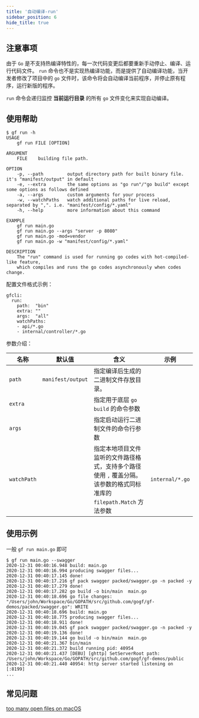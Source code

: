 ```yaml
---
title: '自动编译-run'
sidebar_position: 6
hide_title: true
---
```


## 注意事项

由于 `Go` 是不支持热编译特性的，每一次代码变更后都要重新手动停止、编译、运行代码文件。 `run` 命令也不是实现热编译功能，而是提供了自动编译功能，当开发者修改了项目中的 `go` 文件时，该命令将会自动编译当前程序，并停止原有程序，运行新版的程序。

`run` 命令会递归监控 **当前运行目录** 的所有 `go` 文件变化来实现自动编译。

## 使用帮助

```
$ gf run -h
USAGE
    gf run FILE [OPTION]

ARGUMENT
    FILE    building file path.

OPTION
    -p, --path         output directory path for built binary file. it's "manifest/output" in default
    -e, --extra        the same options as "go run"/"go build" except some options as follows defined
    -a, --args         custom arguments for your process
    -w, --watchPaths   watch additional paths for live reload, separated by ",". i.e. "manifest/config/*.yaml"
    -h, --help         more information about this command

EXAMPLE
    gf run main.go
    gf run main.go --args "server -p 8080"
    gf run main.go -mod=vendor
    gf run main.go -w "manifest/config/*.yaml"

DESCRIPTION
    The "run" command is used for running go codes with hot-compiled-like feature,
    which compiles and runs the go codes asynchronously when codes change.

```

配置文件格式示例：

```
gfcli:
  run:
    path:  "bin"
    extra: ""
    args:  "all"
    watchPaths:
    - api/*.go
    - internal/controller/*.go
```

参数介绍：

| 名称 | 默认值 | 含义 | 示例 |
| --- | --- | --- | --- |
| `path` | `manifest/output` | 指定编译后生成的二进制文件存放目录。 |  |
| `extra` |  | 指定用于底层 `go build` 的命令参数 |  |
| `args` |  | 指定启动运行二进制文件的命令行参数 |  |
| `watchPath` |  | 指定本地项目文件监听的文件路径格式，支持多个路径使用 `,` 覆盖分隔。该参数的格式同标准库的 `filepath.Match` 方法参数 | `internal/*.go` |

## 使用示例

一般 `gf run main.go` 即可

```
$ gf run main.go --swagger
2020-12-31 00:40:16.948 build: main.go
2020-12-31 00:40:16.994 producing swagger files...
2020-12-31 00:40:17.145 done!
2020-12-31 00:40:17.216 gf pack swagger packed/swagger.go -n packed -y
2020-12-31 00:40:17.279 done!
2020-12-31 00:40:17.282 go build -o bin/main  main.go
2020-12-31 00:40:18.696 go file changes: "/Users/john/Workspace/Go/GOPATH/src/github.com/gogf/gf-demos/packed/swagger.go": WRITE
2020-12-31 00:40:18.696 build: main.go
2020-12-31 00:40:18.775 producing swagger files...
2020-12-31 00:40:18.911 done!
2020-12-31 00:40:19.045 gf pack swagger packed/swagger.go -n packed -y
2020-12-31 00:40:19.136 done!
2020-12-31 00:40:19.144 go build -o bin/main  main.go
2020-12-31 00:40:21.367 bin/main
2020-12-31 00:40:21.372 build running pid: 40954
2020-12-31 00:40:21.437 [DEBU] [ghttp] SetServerRoot path: /Users/john/Workspace/Go/GOPATH/src/github.com/gogf/gf-demos/public
2020-12-31 00:40:21.440 40954: http server started listening on [:8199]
...
```

## 常见问题

[too many open files on macOS](https://github.com/fsnotify/fsnotify/issues/129)